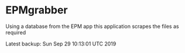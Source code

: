 # EPMgrabber
Using a database from the EPM app this application scrapes the files as required


Latest backup: Sun Sep 29 10:13:01 UTC 2019
